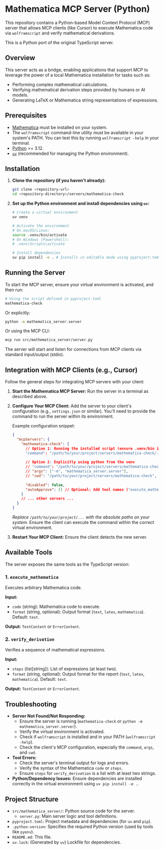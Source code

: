 # Mathematica MCP Server (Python)

This repository contains a Python-based Model Context Protocol (MCP) server that allows MCP clients (like Cursor) to execute Mathematica code via `wolframscript` and verify mathematical derivations.

This is a Python port of the original TypeScript server.

## Overview

This server acts as a bridge, enabling applications that support MCP to leverage the power of a local Mathematica installation for tasks such as:

*   Performing complex mathematical calculations.
*   Verifying mathematical derivation steps provided by humans or AI models.
*   Generating LaTeX or Mathematica string representations of expressions.

## Prerequisites

*   [Mathematica](https://www.wolfram.com/mathematica/) must be installed on your system.
*   The `wolframscript` command-line utility must be available in your system's PATH. You can test this by running `wolframscript -help` in your terminal.
*   [Python](https://www.python.org/) >= 3.12.
*   [`uv`](https://github.com/astral-sh/uv) (recommended for managing the Python environment).

## Installation

1.  **Clone the repository (if you haven't already):**
    ```bash
    git clone <repository-url>
    cd <repository-directory>/servers/mathematica-check
    ```
2.  **Set up the Python environment and install dependencies using `uv`:**
    ```bash
    # Create a virtual environment
    uv venv

    # Activate the environment
    # On macOS/Linux:
    source .venv/bin/activate
    # On Windows (Powershell):
    # .venv\Scripts\activate

    # Install dependencies
    uv pip install -e . # Installs in editable mode using pyproject.toml
    ```

## Running the Server

To start the MCP server, ensure your virtual environment is activated, and then run:

```bash
# Using the script defined in pyproject.toml
mathematica-check
```
Or explicitly:
```bash
python -m mathematica_server.server
```
Or using the MCP CLI:
```bash
mcp run src/mathematica_server/server.py
```

The server will start and listen for connections from MCP clients via standard input/output (stdio).

## Integration with MCP Clients (e.g., Cursor)

Follow the general steps for integrating MCP servers with your client:

1.  **Start the Mathematica MCP Server:** Run the server in a terminal as described above.
2.  **Configure Your MCP Client:** Add the server to your client's configuration (e.g., `settings.json` or similar). You'll need to provide the command to run the server within its environment.

    Example configuration snippet:
    ```json
    {
      "mcpServers": {
        "mathematica-check": {
          // Option 1: Running the installed script (ensure .venv/bin is in PATH or use absolute path)
          "command": "/path/to/your/project/servers/mathematica-check/.venv/bin/mathematica-check",
          
          // Option 2: Explicitly using python from the venv
          // "command": "/path/to/your/project/servers/mathematica-check/.venv/bin/python",
          // "args": ["-m", "mathematica_server.server"],
          // "cwd": "/path/to/your/project/servers/mathematica-check", // Set working directory
          
          "disabled": false,
          "autoApprove": [] // Optional: Add tool names ("execute_mathematica", "verify_derivation")
        }
        // ... other servers ...
      }
    }
    ```
    *Replace `/path/to/your/project/...` with the absolute paths on your system.* Ensure the client can execute the command within the correct virtual environment.

3.  **Restart Your MCP Client:** Ensure the client detects the new server.

## Available Tools

The server exposes the same tools as the TypeScript version:

### 1. `execute_mathematica`

Executes arbitrary Mathematica code.

**Input:**
*   `code` (string): Mathematica code to execute.
*   `format` (string, optional): Output format (`text`, `latex`, `mathematica`). Default: `text`.

**Output:** `TextContent` or `ErrorContent`.

### 2. `verify_derivation`

Verifies a sequence of mathematical expressions.

**Input:**
*   `steps` (list[string]): List of expressions (at least two).
*   `format` (string, optional): Output format for the report (`text`, `latex`, `mathematica`). Default: `text`.

**Output:** `TextContent` or `ErrorContent`.

## Troubleshooting

*   **Server Not Found/Not Responding:**
    *   Ensure the server is running (`mathematica-check` or `python -m mathematica_server.server`).
    *   Verify the virtual environment is activated.
    *   Check if `wolframscript` is installed and in your PATH (`wolframscript -help`).
    *   Check the client's MCP configuration, especially the `command`, `args`, and `cwd`.
*   **Tool Errors:**
    *   Check the server's terminal output for logs and errors.
    *   Verify the syntax of the Mathematica `code` or `steps`.
    *   Ensure `steps` for `verify_derivation` is a list with at least two strings.
*   **Python/Dependency Issues:** Ensure dependencies are installed correctly in the virtual environment using `uv pip install -e .`.

## Project Structure

*   `src/mathematica_server/`: Python source code for the server.
    *   `server.py`: Main server logic and tool definitions.
*   `pyproject.toml`: Project metadata and dependencies (for `uv` and `pip`).
*   `.python-version`: Specifies the required Python version (used by tools like `pyenv`).
*   `README.md`: This file.
*   `uv.lock`: (Generated by `uv`) Lockfile for dependencies. 
